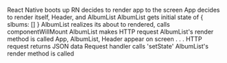 React Native boots up
RN decides to render app to the screen
App decides to render itself, Header, and AlbumList
AlbumList gets initial state of { slbums: [] }
AlbumList realizes its about to rendered, calls componentWillMount
AlbumList makes HTTP request
AlbumList's render method is called
App, AlbumList, Header appear on screen
.
.
.
HTTP request returns JSON data
Request handler calls 'setState'
AlbumList's render method is called
